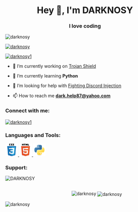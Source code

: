 <h1 align="center">Hey 👋, I'm DARKNOSY</h1>
<h3 align="center">I love coding</h3>

<p align="left"> <img src="https://komarev.com/ghpvc/?username=darknosy&label=Profile%20views&color=0e75b6&style=flat" alt="darknosy" /> </p>

<p align="left"> <a href="https://github.com/ryo-ma/github-profile-trophy"><img src="https://github-profile-trophy.vercel.app/?username=darknosy" alt="darknosy" /></a> </p>

<p align="left"> <a href="https://twitter.com/darknosy1" target="blank"><img src="https://img.shields.io/twitter/follow/darknosy1?logo=twitter&style=for-the-badge" alt="darknosy1" /></a> </p>

- 🔭 I’m currently working on [Trojan Shield](https://github.com/DARKNOSY/Trojan-Shield)

- 🌱 I’m currently learning **Python**

- 🤝 I’m looking for help with [Fighting Discord Injection](https://github.com/DARKNOSY/Fighting-Discord-Injection)

- 📫 How to reach me **dark.help87@yahoo.com**

<h3 align="left">Connect with me:</h3>
<p align="left">
<a href="https://twitter.com/darknosy1" target="blank"><img align="center" src="https://raw.githubusercontent.com/rahuldkjain/github-profile-readme-generator/master/src/images/icons/Social/twitter.svg" alt="darknosy1" height="30" width="40" /></a>
</p>

<h3 align="left">Languages and Tools:</h3>
<p align="left"> <a href="https://www.w3schools.com/css/" target="_blank" rel="noreferrer"> <img src="https://raw.githubusercontent.com/devicons/devicon/master/icons/css3/css3-original-wordmark.svg" alt="css3" width="40" height="40"/> </a> <a href="https://www.w3.org/html/" target="_blank" rel="noreferrer"> <img src="https://raw.githubusercontent.com/devicons/devicon/master/icons/html5/html5-original-wordmark.svg" alt="html5" width="40" height="40"/> </a> <a href="https://www.python.org" target="_blank" rel="noreferrer"> <img src="https://raw.githubusercontent.com/devicons/devicon/master/icons/python/python-original.svg" alt="python" width="40" height="40"/> </a> </p>

<h3 align="left">Support:</h3>
<p><a href="https://ko-fi.com/DARKNOSY"> <img align="left" src="https://cdn.ko-fi.com/cdn/kofi3.png?v=3" height="50" width="210" alt="DARKNOSY" /></a></p><br><br>

<p><img align="left" src="https://github-readme-stats.vercel.app/api/top-langs?username=darknosy&show_icons=true&locale=en&layout=compact" alt="darknosy" /></p>

<p>&nbsp;<img align="center" src="https://github-readme-stats.vercel.app/api?username=darknosy&show_icons=true&locale=en" alt="darknosy" /></p>

<p><img align="center" src="https://github-readme-streak-stats.herokuapp.com/?user=darknosy&" alt="darknosy" /></p>
